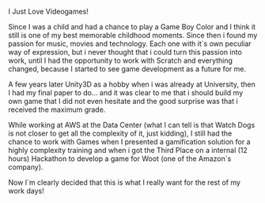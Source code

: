 <!---
- 👋 Hi, I’m @gustavo-afs
- 👀 I’m interested in ...
- 🌱 I’m currently learning ...
- 💞️ I’m looking to collaborate on ...
- 📫 How to reach me ...
--->

I Just Love Videogames!

Since I was a child and had a chance to play a Game Boy Color and I think it still is one of my best memorable childhood moments. Since then i found my passion for music, movies and technology. Each one with it`s own peculiar way of expression, but i never thought that i could turn this passion into work, until I had the opportunity to work with Scratch and everything changed, because I started to see game development as a future for me.

A few years later Unity3D as a hobby when i was already at University, then I had my final paper to do... and it was clear to me that i should build my own game that I did not even hesitate and the good surprise was that i received the maximum grade.

While working at AWS at the Data Center (what I can tell is that Watch Dogs is not closer to get all the complexity of it, just kidding), I still had the chance to work with Games when I presented a gamification solution for a highly complexity training and when i got the Third Place on a internal (12 hours) Hackathon to develop a game for Woot (one of the Amazon`s company).

Now I`m clearly decided that this is what I really want for the rest of my work days! 

